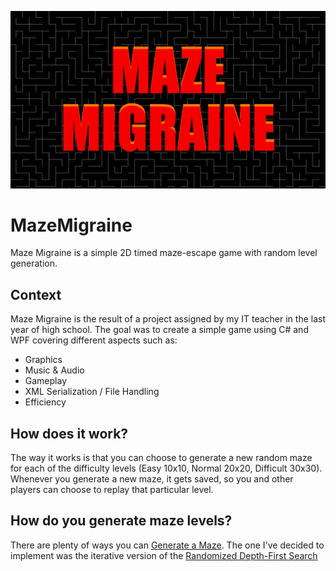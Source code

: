 ![Menu Cover](Project/Resources/MMCover.png)



# MazeMigraine
Maze Migraine is a simple 2D timed maze-escape game with random level generation.


## Context
Maze Migraine is the result of a project assigned by my IT teacher in the last year of high school.
The goal was to create a simple game using C# and WPF covering different aspects such as:
- Graphics
- Music & Audio
- Gameplay
- XML Serialization / File Handling
- Efficiency


## How does it work?
The way it works is that you can choose to generate a new random maze for each of the difficulty levels
(Easy 10x10, Normal 20x20, Difficult 30x30). Whenever you generate a new maze, it gets saved, so you and
other players can choose to replay that particular level.


## How do you generate maze levels?
There are plenty of ways you can [Generate a Maze](https://en.wikipedia.org/wiki/Maze_generation_algorithm).
The one I've decided to implement was the iterative version of the [Randomized Depth-First Search](https://en.wikipedia.org/wiki/Maze_generation_algorithm#Randomized_depth-first_search)

